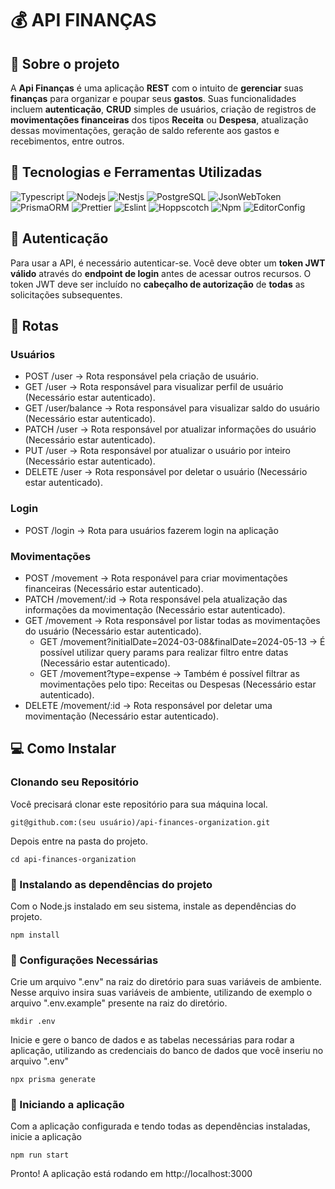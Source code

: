 # 💰 API FINANÇAS

## 🔎 Sobre o projeto

A **Api Finanças** é uma aplicação **REST** com o intuito de **gerenciar** suas **finanças** para organizar e poupar seus **gastos**. Suas funcionalidades incluem  **autenticação**, **CRUD** simples de usuários, criação de registros de **movimentações financeiras** dos tipos **Receita** ou **Despesa**, atualização dessas movimentações, geração de saldo referente aos gastos e recebimentos, entre outros.

## 🔧 Tecnologias e Ferramentas Utilizadas

![Typescript](https://img.shields.io/badge/TypeScript-007ACC?style=for-the-badge&logo=typescript&logoColor=white) 
![Nodejs](https://img.shields.io/badge/Node%20js-339933?style=for-the-badge&logo=nodedotjs&logoColor=white) 
![Nestjs](https://img.shields.io/badge/nestjs-E0234E?style=for-the-badge&logo=nestjs&logoColor=white) 
![PostgreSQL](https://img.shields.io/badge/PostgreSQL-316192?style=for-the-badge&logo=postgresql&logoColor=white) 
![JsonWebToken](https://img.shields.io/badge/JWT-000000?style=for-the-badge&logo=JSON%20web%20tokens&logoColor=white) 
![PrismaORM](https://img.shields.io/badge/Prisma-3982CE?style=for-the-badge&logo=Prisma&logoColor=white) 
![Prettier](https://img.shields.io/badge/prettier-1A2C34?style=for-the-badge&logo=prettier&logoColor=F7BA3E) 
![Eslint](https://img.shields.io/badge/eslint-3A33D1?style=for-the-badge&logo=eslint&logoColor=white) 
![Hoppscotch](https://img.shields.io/badge/Hoppscotch-31C48D?style=for-the-badge&logo=hoppscotch&logoColor=white) 
![Npm](https://img.shields.io/badge/npm-CB3837?style=for-the-badge&logo=npm&logoColor=white)
![EditorConfig](https://img.shields.io/badge/Editor%20Config-E0EFEF?style=for-the-badge&logo=editorconfig&logoColor=000)

## 🔏 Autenticação

Para usar a API, é necessário autenticar-se. Você deve obter um **token JWT válido** através do **endpoint de login** antes de acessar outros recursos. O token JWT deve ser incluído no **cabeçalho de autorização** de **todas** as solicitações subsequentes.

## 📜 Rotas

### Usuários 
- POST /user -> Rota responsável pela criação de usuário.
- GET /user -> Rota responsável para visualizar perfil de usuário (Necessário estar autenticado).
- GET /user/balance -> Rota responsável para visualizar saldo do usuário (Necessário estar autenticado).
- PATCH /user -> Rota responsável por atualizar informações do usuário (Necessário estar autenticado).
- PUT /user -> Rota responsável por atualizar o usuário por inteiro (Necessário estar autenticado).
- DELETE /user -> Rota responsável por deletar o usuário (Necessário estar autenticado).

### Login
- POST /login -> Rota para usuários fazerem login na aplicação

### Movimentações
- POST /movement -> Rota responável para criar movimentações financeiras (Necessário estar autenticado).
- PATCH /movement/:id -> Rota responsável pela atualização das informações da movimentação (Necessário estar autenticado).
- GET /movement -> Rota responsável por listar todas as movimentações do usuário (Necessário estar autenticado).
   -  GET /movement?initialDate=2024-03-08&finalDate=2024-05-13 -> É possível utilizar query params para realizar filtro entre datas (Necessário estar autenticado).
   -  GET /movement?type=expense -> Também é possível filtrar as movimentações pelo tipo: Receitas ou Despesas (Necessário estar autenticado).
- DELETE /movement/:id -> Rota responsável por deletar uma movimentação (Necessário estar autenticado).

## 💻 Como Instalar

### Clonando seu Repositório

Você precisará clonar este repositório para sua máquina local.

```
git@github.com:(seu usuário)/api-finances-organization.git
```

Depois entre na pasta do projeto.

```
cd api-finances-organization
```

### 📌 Instalando as dependências do projeto

Com o Node.js instalado em seu sistema, instale as dependências do projeto.

```
npm install
```

### 🛒 Configurações Necessárias

Crie um arquivo ".env" na raiz do diretório para suas variáveis de ambiente.
Nesse arquivo insira suas variáveis de ambiente, utilizando de exemplo o arquivo ".env.example" presente na raiz do diretório.

```
mkdir .env
```

Inicie e gere o banco de dados e as tabelas necessárias para rodar a aplicação, utilizando as credenciais do banco de dados que você inseriu no arquivo ".env"

```
npx prisma generate
```

### 🎯 Iniciando a aplicação

Com a aplicação configurada e tendo todas as dependências instaladas, inicie a aplicação

```
npm run start
```

Pronto! A aplicação está rodando em http://localhost:3000
